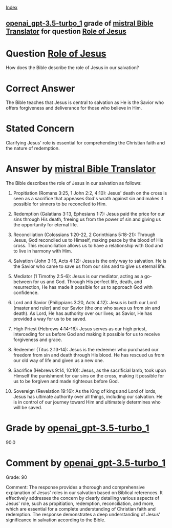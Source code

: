 
[Index](../../../../index.md)
## [openai_gpt-3.5-turbo_1](../../../grading_models/openai_gpt-3.5-turbo_1.md) grade of [mistral Bible Translator](../../../answering_models/mistral_Bible_Translator.md) for question [Role of Jesus](../../../questions/Role_of_Jesus.md)

# Question [Role of Jesus](../../../questions/Role_of_Jesus.md)
How does the Bible describe the role of Jesus in our salvation?

# Correct Answer
The Bible teaches that Jesus is central to salvation as He is the Savior who offers forgiveness and deliverance for those who believe in Him.

# Stated Concern
Clarifying Jesus' role is essential for comprehending the Christian faith and the nature of redemption.

# Answer by [mistral Bible Translator](../../../answering_models/mistral_Bible_Translator.md)
 The Bible describes the role of Jesus in our salvation as follows:

1. Propitiation (Romans 3:25, 1 John 2:2, 4:10): Jesus' death on the cross is seen as a sacrifice that appeases God's wrath against sin and makes it possible for sinners to be reconciled to Him.

2. Redemption (Galatians 3:13, Ephesians 1:7): Jesus paid the price for our sins through His death, freeing us from the power of sin and giving us the opportunity for eternal life.

3. Reconciliation (Colossians 1:20-22, 2 Corinthians 5:18-21): Through Jesus, God reconciled us to Himself, making peace by the blood of His cross. This reconciliation allows us to have a relationship with God and to live in harmony with Him.

4. Salvation (John 3:16, Acts 4:12): Jesus is the only way to salvation. He is the Savior who came to save us from our sins and to give us eternal life.

5. Mediator (1 Timothy 2:5-6): Jesus is our mediator, acting as a go-between for us and God. Through His perfect life, death, and resurrection, He has made it possible for us to approach God with confidence.

6. Lord and Savior (Philippians 3:20, Acts 4:12): Jesus is both our Lord (master and ruler) and our Savior (the one who saves us from sin and death). As Lord, He has authority over our lives; as Savior, He has provided a way for us to be saved.

7. High Priest (Hebrews 4:14-16): Jesus serves as our high priest, interceding for us before God and making it possible for us to receive forgiveness and grace.

8. Redeemer (Titus 2:13-14): Jesus is the redeemer who purchased our freedom from sin and death through His blood. He has rescued us from our old way of life and given us a new one.

9. Sacrifice (Hebrews 9:14, 10:10): Jesus, as the sacrificial lamb, took upon Himself the punishment for our sins on the cross, making it possible for us to be forgiven and made righteous before God.

10. Sovereign (Revelation 19:16): As the King of kings and Lord of lords, Jesus has ultimate authority over all things, including our salvation. He is in control of our journey toward Him and ultimately determines who will be saved.

# Grade by [openai_gpt-3.5-turbo_1](../../../grading_models/openai_gpt-3.5-turbo_1.md)
90.0

# Comment by [openai_gpt-3.5-turbo_1](../../../grading_models/openai_gpt-3.5-turbo_1.md)
Grade: 90

Comment: The response provides a thorough and comprehensive explanation of Jesus' roles in our salvation based on Biblical references. It effectively addresses the concern by clearly detailing various aspects of Jesus' role, such as propitiation, redemption, reconciliation, and more, which are essential for a complete understanding of Christian faith and redemption. The response demonstrates a deep understanding of Jesus' significance in salvation according to the Bible.
